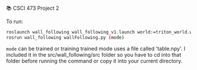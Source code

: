 📚 CSCI 473 Project 2

To run:

```bash
roslaunch wall_following wall_following_v1.launch world:=triton_world.world
rosrun wall_following wallFollowing.py (mode)
```

`mode` can be trained or training
trained mode uses a file called 'table.npy'. I included it in the src/wall_following/src folder so you have to cd into that folder before running the command or copy it into your current directory. 
